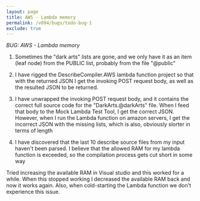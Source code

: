 ```yaml
---
layout: page
title: AWS - Lambda memory
permalink: /v094/bugs/todo-bug-1
exclude: true
---
```

_BUG: AWS - Lambda memory_

1. Sometimes the "dark arts" lists are gone, and we only have it as an item (leaf node) from the PUBLIC list, probably from the file "@public"

2. I have rigged the DescribeCompiler.AWS lambda function project so that with the returned JSON I get the invoking POST request body, as well as the resulted JSON to be returned.

3. I have unwrapped the invoking POST request body, and it contains the correct full source code for the "DarkArts.@darkArts" file. When I feed that body to the Mock Lambda Test Tool, I get the correct JSON. However, when I run the Lambda function on amazon servers, I get the incorrect JSON with the missing lists, which is also, obviously slorter in terms of length

4. I have discovered that the last 10 describe source files from my input haven't been parsed.
I believe that the allowed RAM for my lambda function is exceeded, so the compilation process gets cut short in some way

Tried increasing the available RAM in Visual studio and this worked for a while. When this stopped working I decreased the available RAM back and now it works again. Also, when cold-starting the Lambda function we don't experience this issue.

